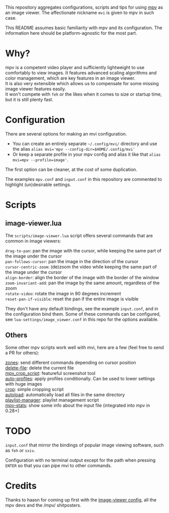 This repository aggregates configurations, scripts and tips for using [mpv](https://github.com/mpv-player/mpv) as an image viewer. The affectionate nickname `mvi` is given to mpv in such case.

This README assumes basic familiarity with mpv and its configuration. The information here should be platform-agnostic for the most part.

# Why?

mpv is a competent video player and sufficiently lightweight to use comfortably to view images. It features advanced scaling algorithms and color management, which are key features in an image viewer.  
It is also very extensible which allows us to compensate for some missing image viewer features easily.  
It won't compete with `feh` or the likes when it comes to size or startup time, but it is still plenty fast.

# Configuration

There are several options for making an mvi configuration.  
* You can create an entirely separate `~/.config/mvi/` directory and use the alias `alias mvi='mpv --config-dir=$HOME/.config/mvi'` 
* Or keep a separate profile in your mpv config and alias it like that `alias mvi=mpv --profile=image'`. 

The first option can be cleaner, at the cost of some duplication.

The examples `mpv.conf` and `input.conf` in this repository are commented to highlight (un)desirable settings.

# Scripts

## image-viewer.lua

The `scripts/image-viewer.lua` script offers several commands that are common in image viewers:

`drag-to-pan`: pan the image with the cursor, while keeping the same part of the image under the cursor  
`pan-follows-cursor`: pan the image in the direction of the cursor  
`cursor-centric-zoom`: (de)zoom the video while keeping the same part of the image under the cursor  
`align-border`: align the border of the image with the border of the window  
`zoom-invariant-add`: pan the image by the same amount, regardless of the zoom  
`rotate-video`: rotate the image in 90 degrees increment  
`reset-pan-if-visible`: reset the pan if the entire image is visible  

They don't have any default bindings, see the example `input.conf`, and in the configuration bind them.
Some of these commands can be configured, see `lua-settings/image_viewer.conf` in this repo for the options available. 

## Others

Some other mpv scripts work well with mvi, here are a few (feel free to send a PR for others):

[zones](https://github.com/wiiaboo/mpv-scripts/blob/master/zones.lua): send different commands depending on cursor position  
[delete-file](https://github.com/zenyd/mpv-scripts#delete-file): delete the current file  
[mpv_crop_script](https://github.com/TheAMM/mpv_crop_script): featureful screenshot tool  
[auto-profiles](https://github.com/wm4/mpv-scripts/blob/master/auto-profiles.lua): apply profiles conditionally. Can be used to lower settings with huge images  
[crop](https://github.com/occivink/mpv-scripts#croplua): simple cropping script  
[autoload](https://github.com/mpv-player/mpv/blob/master/TOOLS/lua/autoload.lua): automatically load all files in the same directory  
[playlist-manager](https://github.com/jonniek/mpv-playlistmanager): playlist management script  
[mpv-stats](https://github.com/Argon-/mpv-stats): show some info about the input file (integrated into mpv in 0.28+)  

# TODO

`input.conf` that mirror the bindings of popular image viewing software, such as `feh` or `sxiv`.

Configuration with no terminal output except for the path when pressing `ENTER` so that you can pipe mvi to other commands.

# Credits

Thanks to haasn for coming up first with the [image-viewer config](https://gist.github.com/haasn/7919afd765e308fa91cbe19a64631d0f), all the mpv devs and the /mpv/ shitposters.
